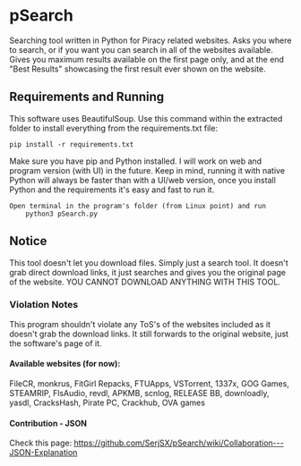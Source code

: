 # pSearch
 Searching tool written in Python for Piracy related websites. Asks you where to search, or if you want you can search in all of the websites available. Gives you maximum results available on the first page only, and at the end "Best Results" showcasing the first result ever shown on the website.

## Requirements and Running
This software uses BeautifulSoup. Use this command within the extracted folder to install everything from the requirements.txt file:
 
    pip install -r requirements.txt

Make sure you have pip and Python installed. I will work on web and program version (with UI) in the future.
Keep in mind, running it with native Python will always be faster than with a UI/web version, once you install Python and the requirements it's easy and fast to run it.

    Open terminal in the program's folder (from Linux point) and run
        python3 pSearch.py

 ## Notice
 This tool doesn't let you download files. Simply just a search tool. It doesn't grab direct download links, it just searches and gives you the original page of the website. YOU CANNOT DOWNLOAD ANYTHING WITH THIS TOOL.
 
 ### Violation Notes
 This program shouldn't violate any ToS's of the websites included as it doesn't grab the download links. It still forwards to the original website, just the software's page of it.
 
 #### Available websites (for now):
 FileCR,
 monkrus,
 FitGirl Repacks,
 FTUApps,
 VSTorrent,
 1337x,
 GOG Games,
 STEAMRIP,
 FlsAudio,
 revdl,
 APKMB,
 scnlog,
 RELEASE BB,
 downloadly,
 yasdl,
 CracksHash,
 Pirate PC,
 Crackhub,
 OVA games

#### Contribution - JSON
Check this page: https://github.com/SerjSX/pSearch/wiki/Collaboration---JSON-Explanation
